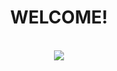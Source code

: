 <div align=center>
  <h1>WELCOME!</h1>
  <br/>
<img src="https://media.giphy.com/media/SKGo6OYe24EBG/giphy.gif" />
</div>
